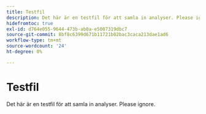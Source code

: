 ```yaml
---
title: Testfil
description: Det här är en testfil för att samla in analyser. Please ignore.
hidefromtoc: true
exl-id: d764e055-9644-473b-ab0a-e5007319dbc7
source-git-commit: 8bf8c6399d671b11721b02bac3caca213dae1ad6
workflow-type: tm+mt
source-wordcount: '24'
ht-degree: 0%

---
```


# Testfil

Det här är en testfil för att samla in analyser. Please ignore.
